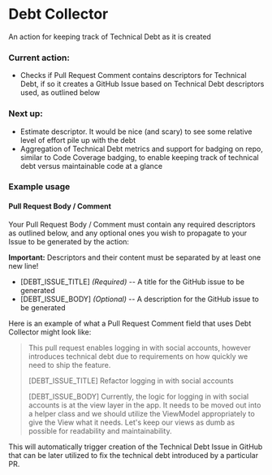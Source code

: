 # Debt Collector

An action for keeping track of Technical Debt as it is created

### Current action:
  - Checks if Pull Request Comment contains descriptors for Technical Debt, if so it creates a GitHub Issue based on Technical Debt descriptors used, as outlined below

### Next up:

- Estimate descriptor. It would be nice (and scary) to see some relative level of effort pile up with the debt
- Aggregation of Technical Debt metrics and support for badging on repo, similar to Code Coverage badging, to enable keeping track of technical debt versus maintainable code at a glance

### Example usage

#### Pull Request Body / Comment

Your Pull Request Body / Comment must contain any required descriptors as outlined below, and any optional ones you wish to propagate to your Issue to be generated by the action:

**Important:** Descriptors and their content must be separated by at least one new line!

- [DEBT_ISSUE_TITLE] *(Required)* -- A title for the GitHub issue to be generated
- [DEBT_ISSUE_BODY] *(Optional)* -- A description for the GitHub issue to be generated

Here is an example of what a Pull Request Comment field that uses Debt Collector might look like:

> This pull request enables logging in with social accounts, however introduces technical debt due to requirements on how quickly we need to ship the feature.
>
> [DEBT_ISSUE_TITLE] Refactor logging in with social accounts
>
> [DEBT_ISSUE_BODY] Currently, the logic for logging in with social accounts is at the view layer in the app. It needs to be moved out into a helper class and we should utilize the ViewModel appropriately to give the View what it needs. Let's keep our views as dumb as possible for readability and maintainability.

This will automatically trigger creation of the Technical Debt Issue in GitHub that can be later utilized to fix the technical debt introduced by a particular PR.
